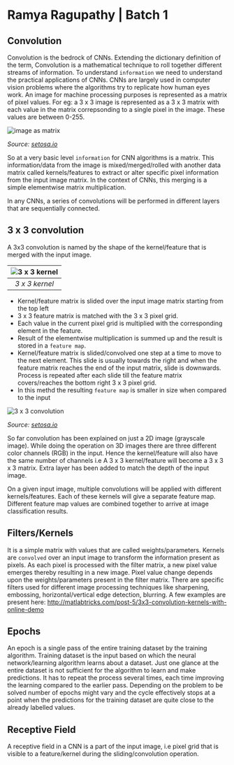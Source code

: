 
# Ramya Ragupathy | Batch 1


## Convolution
Convolution is the bedrock of CNNs. Extending the dictionary definition of the term, Convolution is a mathematical technique to roll together different streams of information. To understand `information` we need to understand the practical applications of CNNs. CNNs are largely used in computer vision problems where the algorithms try to replicate how human eyes work. An image for machine processing purposes is represented as a matrix of pixel values. For eg: a 3 x 3 image is represented as a 3 x 3 matrix with each value in the matrix correpsonding to a single pixel in the image. These values are between 0-255.

  ![image as matrix](https://user-images.githubusercontent.com/12103383/39181741-3a33716c-47d8-11e8-8668-a9629fb6d580.gif)

_Source: [setosa.io](http://setosa.io/)_

So at a very basic level  `information` for CNN algorithms is a matrix. This information/data from the image is mixed/merged/rolled with another data matrix called kernels/features to extract or alter specific pixel information from the input image matrix. In the context of CNNs, this merging is a simple elementwise matrix multiplication.

In any CNNs, a series of convolutions will be performed in different layers that are sequentially connected.


## 3 x 3 convolution

A 3x3 convolution is named by the shape of the kernel/feature that is merged with the input image.

| ![3 x 3 kernel](https://user-images.githubusercontent.com/12103383/39184623-b523f686-47e1-11e8-8e10-fb7fc848b2dd.png) | 
|:--:| 
| *3 x 3 kernel* |
  

- Kernel/feature matrix is slided over the input image matrix starting from the top left
- 3 x 3 feature matrix is matched with the 3 x 3 pixel grid. 
- Each value in the current pixel grid is multiplied with the corresponding element in the feature.
- Result of the elementwise multiplication is summed up and the result is stored in a `feature map`.
- Kernel/feature matrix is slided/convolved one step at a time to move to the next element. This slide is usually towards the right and when the feature matrix reaches the end of the input matrix, slide is downwards. Process is repeated after each slide till the feature matrix covers/reaches the bottom right 3 x 3 pixel grid.
- In this methd the resulting `feature map` is smaller in size when compared to the input

![3 x 3 convolution](https://user-images.githubusercontent.com/12103383/39185071-817e77be-47e3-11e8-8e15-2b03745eff90.gif)

_Source: [setosa.io](http://setosa.io/)_

So far convolution has been explained on just a 2D image (grayscale image). While doing the operation on 3D images there are three different color channels (RGB) in the input. Hence the kernel/feature will also have the same number of channels i.e A 3 x 3 kernel/feature will become a 3 x 3 x 3 matrix. Extra layer has been added to match the depth of the input image.

On a given input image, multiple convolutions will be applied with different kernels/features. Each of these kernels will give a separate feature map. Different feature map values are combined together to arrive at image classification results.

## Filters/Kernels
 It is a simple matrix with values that are called weights/parameters. Kernels are `convolved` over an input image to transform the information present as pixels. As each pixel is processed with the filter matrix, a new pixel value emerges thereby resulting in a new image. Pixel value change depends upon the weights/parameters present in the filter matrix. There are specific filters used for  different image processing techniques like sharpening, embossing, horizontal/vertical edge detection, blurring. A few examples are present here: http://matlabtricks.com/post-5/3x3-convolution-kernels-with-online-demo

## Epochs

An epoch is a single pass of the entire training dataset by the training algorithm. Training dataset is the input based on which the neural network/learning algorithm learns about a dataset. Just one glance at the entire dataset is not sufficient for the algorithm to learn and make predictions. It has to repeat the process several times, each time improving the learning compared to the earlier pass. Depending on the problem to be solved number of epochs might vary and the cycle effectively stops at a point when the predictions for the training dataset are quite close to the already labelled values.

## Receptive Field
A receptive field in a CNN is a part of the input image, i.e pixel grid that is visible to a feature/kernel during the sliding/convolution operation.